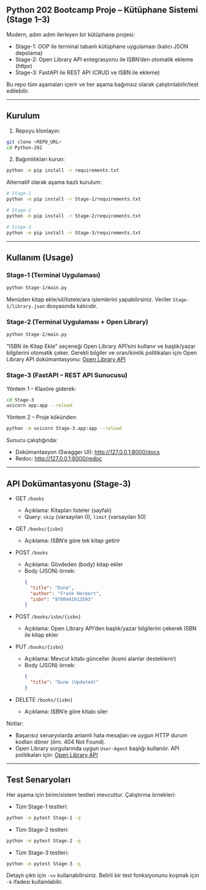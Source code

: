 ## Python 202 Bootcamp Proje – Kütüphane Sistemi (Stage 1–3)

Modern, adım adım ilerleyen bir kütüphane projesi:
- Stage-1: OOP ile terminal tabanlı kütüphane uygulaması (kalıcı JSON depolama)
- Stage-2: Open Library API entegrasyonu ile ISBN’den otomatik ekleme (httpx)
- Stage-3: FastAPI ile REST API (CRUD ve ISBN ile ekleme)

Bu repo tüm aşamaları içerir ve her aşama bağımsız olarak çalıştırılabilir/test edilebilir.

---

## Kurulum

1) Repoyu klonlayın:
```bash
git clone <REPO_URL>
cd Python-202
```

2) Bağımlılıkları kurun:
```bash
python -m pip install -r requirements.txt
```

Alternatif olarak aşama bazlı kurulum:
```bash
# Stage-1
python -m pip install -r Stage-1/requirements.txt

# Stage-2
python -m pip install -r Stage-2/requirements.txt

# Stage-3
python -m pip install -r Stage-3/requirements.txt
```

---

## Kullanım (Usage)

### Stage-1 (Terminal Uygulaması)
```bash
python Stage-1/main.py
```
Menüden kitap ekle/sil/listele/ara işlemlerini yapabilirsiniz. Veriler `Stage-1/library.json` dosyasında kalıcıdır.

### Stage-2 (Terminal Uygulaması + Open Library)
```bash
python Stage-2/main.py
```
“ISBN ile Kitap Ekle” seçeneği Open Library API’sini kullanır ve başlık/yazar bilgilerini otomatik çeker. Gerekli bilgiler ve oran/kimlik politikaları için Open Library API dokümantasyonu: [Open Library API](https://openlibrary.org/developers/api)

### Stage-3 (FastAPI – REST API Sunucusu)

Yöntem 1 – Klasöre giderek:
```bash
cd Stage-3
uvicorn app:app --reload
```

Yöntem 2 – Proje kökünden:
```bash
python -m uvicorn Stage-3.app:app --reload
```

Sunucu çalıştığında:
- Dokümantasyon (Swagger UI): http://127.0.0.1:8000/docs
- Redoc: http://127.0.0.1:8000/redoc

---

## API Dokümantasyonu (Stage-3)

- GET `/books`
  - Açıklama: Kitapları listeler (sayfalı)
  - Query: `skip` (varsayılan 0), `limit` (varsayılan 50)

- GET `/books/{isbn}`
  - Açıklama: ISBN’e göre tek kitap getirir

- POST `/books`
  - Açıklama: Gövdeden (body) kitap ekler
  - Body (JSON) örnek:
    ```json
    {
      "title": "Dune",
      "author": "Frank Herbert",
      "isbn": "9780441013593"
    }
    ```

- POST `/books/isbn/{isbn}`
  - Açıklama: Open Library API’den başlık/yazar bilgilerini çekerek ISBN ile kitap ekler

- PUT `/books/{isbn}`
  - Açıklama: Mevcut kitabı günceller (kısmi alanlar desteklenir)
  - Body (JSON) örnek:
    ```json
    {
      "title": "Dune (Updated)"
    }
    ```

- DELETE `/books/{isbn}`
  - Açıklama: ISBN’e göre kitabı siler

Notlar:
- Başarısız senaryolarda anlamlı hata mesajları ve uygun HTTP durum kodları döner (örn. 404 Not Found).
- Open Library sorgularında uygun `User-Agent` başlığı kullanılır. API politikaları için: [Open Library API](https://openlibrary.org/developers/api)

---

## Test Senaryoları

Her aşama için birim/sistem testleri mevcuttur. Çalıştırma örnekleri:

- Tüm Stage-1 testleri:
```bash
python -m pytest Stage-1 -q
```

- Tüm Stage-2 testleri:
```bash
python -m pytest Stage-2 -q
```

- Tüm Stage-3 testleri:
```bash
python -m pytest Stage-3 -q
```

Detaylı çıktı için `-vv` kullanabilirsiniz. Belirli bir test fonksiyonunu koşmak için `-k` ifadesi kullanılabilir.

